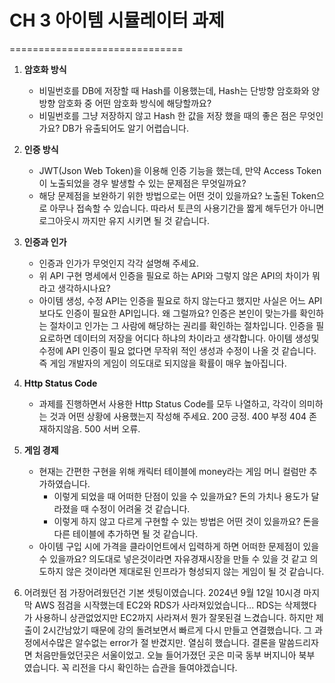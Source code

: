 # CH 3 아이템 시뮬레이터 과제

==============================

1. **암호화 방식**

   - 비밀번호를 DB에 저장할 때 Hash를 이용했는데, Hash는 단방향 암호화와 양방향 암호화 중 어떤 암호화 방식에 해당할까요?
   - 비밀번호를 그냥 저장하지 않고 Hash 한 값을 저장 했을 때의 좋은 점은 무엇인가요?
   DB가 유출되어도 알기 어렵습니다.
2. **인증 방식**

   - JWT(Json Web Token)을 이용해 인증 기능을 했는데, 만약 Access Token이 노출되었을 경우 발생할 수 있는 문제점은 무엇일까요?
   - 해당 문제점을 보완하기 위한 방법으로는 어떤 것이 있을까요?
   노출된 Token으로 아무나 접속할 수 있습니다. 
   따라서 토큰의 사용기간을 짧게 해두던가 아니면 로그아웃시 까지만 유지 시키면 될 것 같습니다.
3. **인증과 인가**

   - 인증과 인가가 무엇인지 각각 설명해 주세요.
   - 위 API 구현 명세에서 인증을 필요로 하는 API와 그렇지 않은 API의 차이가 뭐라고 생각하시나요?
   - 아이템 생성, 수정 API는 인증을 필요로 하지 않는다고 했지만 사실은 어느 API보다도 인증이 필요한 API입니다. 왜 그럴까요?
인증은 본인이 맞는가를 확인하는 절차이고 인가는 그 사람에 해당하는 권리를 확인하는 절차입니다.
인증을 필요로하면 데이터의 저장을 어디다 하냐의 차이라고 생각합니다.
아이템 생성및 수정에 API 인증이 필요 없다면 무작위 적인 생성과 수정이 나올 것 같습니다.
즉 게임 개발자의 게임이 의도대로 되지않을 확률이 매우 높아집니다.
4. **Http Status Code**

   - 과제를 진행하면서 사용한 Http Status Code를 모두 나열하고, 각각이 의미하는 것과 어떤 상황에 사용했는지 작성해 주세요.
200 긍정.
400 부정
404 존재하지않음.
500 서버 오류.
5. **게임 경제**

   - 현재는 간편한 구현을 위해 캐릭터 테이블에 money라는 게임 머니 컬럼만 추가하였습니다.
     - 이렇게 되었을 때 어떠한 단점이 있을 수 있을까요?
     돈의 가치나 용도가 달라졌을 때 수정이 어려울 것 같습니다.
     - 이렇게 하지 않고 다르게 구현할 수 있는 방법은 어떤 것이 있을까요?
     돈을 다른 테이블에 추가하면 될 것 같습니다.
   - 아이템 구입 시에 가격을 클라이언트에서 입력하게 하면 어떠한 문제점이 있을 수 있을까요?
      의도대로 넣은것이라면 자유경재시장을 만들 수 있을 것 같고 의도하지 않은 것이라면 제대로된 인프라가 형성되지 않는 게임이 될 것 같습니다.
6. 어려웠던 점
가장어려웠던건 기본 셋팅이였습니다.
2024년 9월 12일 10시경 마지막 AWS 점검을 시작했는데 EC2와 RDS가 사라져있었습니다... 
RDS는 삭제했다가 사용하니 상관없었지만 EC2까지 사라져서 뭔가 잘못된걸 느겼습니다.
하지만 제출이 2시간남았기 때문에 강의 돌려보면서 빠르게 다시 만들고 연결했습니다. 
그 과정에서수많은 알수없는 error가 절 반겼지만. 열심히 했습니다.
결론을 말씀드리자면 처음만들었던곳은 서울이었고. 오늘 들어가졌던 곳은 미국 동부 버지니아 북부 였습니다. 
꼭 리전을 다시 확인하는 습관을 들여야겠습니다.